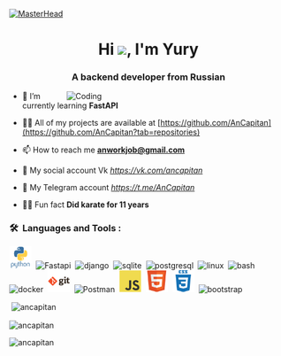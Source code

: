 
 [![MasterHead](https://habrastorage.org/webt/rw/tn/jb/rwtnjbwbkhkt8gmsl_ywr-tsa50.jpeg)]( https://rishavchanda.io ) 
<h1 align="center">Hi <img src="https://media.giphy.com/media/hvRJCLFzcasrR4ia7z/giphy.gif" width="40">, I'm Yury</h1>
<h3 align="center">A backend developer from Russian</h3>
<img align="right" alt="Coding" width="400" src="https://i.pinimg.com/originals/e4/26/70/e426702edf874b181aced1e2fa5c6cde.gif">

- 🌱 I’m currently learning **FastAPI**

- 👨‍💻 All of my projects are available at [https://github.com/AnCapitan](https://github.com/AnCapitan?tab=repositories)

- 📫 How to reach me **anworkjob@gmail.com**

- 📨 My social account Vk *https://vk.com/ancapitan*

- 📨 My Telegram account *https://t.me/AnCapitan*

- 🏋️‍♀️ Fun fact **Did karate for 11 years**


### 🛠 &nbsp;Languages and Tools :

<p>
<img src="https://github.com/devicons/devicon/blob/master/icons/python/python-original-wordmark.svg" title="Python" alt="Python" width="40" height="40"/>&nbsp;
<img src="https://cdn.jsdelivr.net/gh/devicons/devicon/icons/fastapi/fastapi-original.svg" title="Fastapi" alt="Fastapi" width="40" height="40"/>&nbsp;
<img src="https://cdn.jsdelivr.net/gh/devicons/devicon/icons/django/django-plain-wordmark.svg" title="django" alt="django" width="40" height="40"/>&nbsp;
<img src="https://cdn.jsdelivr.net/gh/devicons/devicon/icons/sqlite/sqlite-original.svg" title="sqlite" alt="sqlite" width="40" height="40"/>&nbsp;
<img src="https://cdn.jsdelivr.net/gh/devicons/devicon/icons/postgresql/postgresql-original-wordmark.svg" title="postgresql" alt="postgresql" width="40" height="40"/>&nbsp;  
<img src="https://cdn.jsdelivr.net/gh/devicons/devicon/icons/linux/linux-original.svg" title="linux" alt="linux" width="40" height="40"/>&nbsp;
<img src="https://cdn.jsdelivr.net/gh/devicons/devicon/icons/bash/bash-original.svg" title="bash" alt="bash" width="40" height="40"/>&nbsp;
<img src="https://cdn.jsdelivr.net/gh/devicons/devicon/icons/docker/docker-original.svg" title="docker" alt="docker" width="40" height="40"/>&nbsp;
<img src="https://github.com/devicons/devicon/blob/master/icons/git/git-original-wordmark.svg" title="Git" alt="Git" width="40" height="40"/>&nbsp;
<img src="https://www.vectorlogo.zone/logos/getpostman/getpostman-icon.svg" title="Postman"  alt="Postman" width="40" height="40"/>&nbsp;
<img src="https://github.com/devicons/devicon/blob/master/icons/javascript/javascript-original.svg" title="JavaScript" alt="JavaScript" width="40" height="40"/>&nbsp;
<img src="https://github.com/devicons/devicon/blob/master/icons/html5/html5-original.svg" title="HTML5" alt="HTML" width="40" height="40"/>&nbsp;
<img src="https://github.com/devicons/devicon/blob/master/icons/css3/css3-plain-wordmark.svg"  title="CSS3" alt="CSS" width="40" height="40"/>&nbsp;
<img src="https://cdn.jsdelivr.net/gh/devicons/devicon/icons/bootstrap/bootstrap-original.svg" title="bootstrap" alt="bootstrap" width="40" height="40"/>&nbsp;

</p>
<p>&nbsp;<img align="center" src="https://github-readme-stats.vercel.app/api?username=ancapitan&show_icons=true&locale=en" alt="ancapitan" /></p>
<p><img align="center" src="https://github-readme-streak-stats.herokuapp.com/?user=ancapitan&" alt="ancapitan" /></p>
<p><img align="left" src="https://github-readme-stats.vercel.app/api/top-langs?username=ancapitan&show_icons=true&locale=en&layout=compact" alt="ancapitan" /></p>

